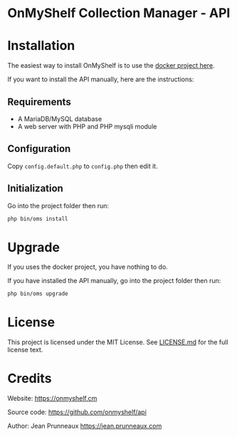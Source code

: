 # OnMyShelf Collection Manager - API

# Installation
The easiest way to install OnMyShelf is to use the [docker project here](https://github.com/onmyshelf/docker).

If you want to install the API manually, here are the instructions:

## Requirements
- A MariaDB/MySQL database
- A web server with PHP and PHP mysqli module

## Configuration
Copy `config.default.php` to `config.php` then edit it.

## Initialization
Go into the project folder then run:
```bash
php bin/oms install
```

# Upgrade
If you uses the docker project, you have nothing to do.

If you have installed the API manually, go into the project folder then run:
```bash
php bin/oms upgrade
```

# License
This project is licensed under the MIT License. See [LICENSE.md](LICENSE.md) for the full license text.

# Credits
Website: https://onmyshelf.cm

Source code: https://github.com/onmyshelf/api

Author: Jean Prunneaux https://jean.prunneaux.com
